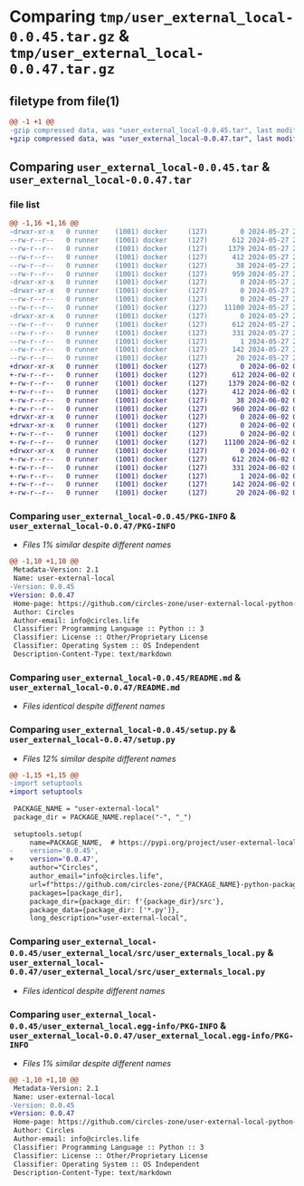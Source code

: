 # Comparing `tmp/user_external_local-0.0.45.tar.gz` & `tmp/user_external_local-0.0.47.tar.gz`

## filetype from file(1)

```diff
@@ -1 +1 @@
-gzip compressed data, was "user_external_local-0.0.45.tar", last modified: Mon May 27 21:12:04 2024, max compression
+gzip compressed data, was "user_external_local-0.0.47.tar", last modified: Sun Jun  2 08:45:39 2024, max compression
```

## Comparing `user_external_local-0.0.45.tar` & `user_external_local-0.0.47.tar`

### file list

```diff
@@ -1,16 +1,16 @@
-drwxr-xr-x   0 runner    (1001) docker     (127)        0 2024-05-27 21:12:04.823404 user_external_local-0.0.45/
--rw-r--r--   0 runner    (1001) docker     (127)      612 2024-05-27 21:12:04.823404 user_external_local-0.0.45/PKG-INFO
--rw-r--r--   0 runner    (1001) docker     (127)     1379 2024-05-27 21:11:43.000000 user_external_local-0.0.45/README.md
--rw-r--r--   0 runner    (1001) docker     (127)      412 2024-05-27 21:11:50.000000 user_external_local-0.0.45/pyproject.toml
--rw-r--r--   0 runner    (1001) docker     (127)       38 2024-05-27 21:12:04.823404 user_external_local-0.0.45/setup.cfg
--rw-r--r--   0 runner    (1001) docker     (127)      959 2024-05-27 21:11:43.000000 user_external_local-0.0.45/setup.py
-drwxr-xr-x   0 runner    (1001) docker     (127)        0 2024-05-27 21:12:04.819404 user_external_local-0.0.45/user_external_local/
-drwxr-xr-x   0 runner    (1001) docker     (127)        0 2024-05-27 21:12:04.823404 user_external_local-0.0.45/user_external_local/src/
--rw-r--r--   0 runner    (1001) docker     (127)        0 2024-05-27 21:11:43.000000 user_external_local-0.0.45/user_external_local/src/__init__.py
--rw-r--r--   0 runner    (1001) docker     (127)    11100 2024-05-27 21:11:43.000000 user_external_local-0.0.45/user_external_local/src/user_externals_local.py
-drwxr-xr-x   0 runner    (1001) docker     (127)        0 2024-05-27 21:12:04.823404 user_external_local-0.0.45/user_external_local.egg-info/
--rw-r--r--   0 runner    (1001) docker     (127)      612 2024-05-27 21:12:04.000000 user_external_local-0.0.45/user_external_local.egg-info/PKG-INFO
--rw-r--r--   0 runner    (1001) docker     (127)      331 2024-05-27 21:12:04.000000 user_external_local-0.0.45/user_external_local.egg-info/SOURCES.txt
--rw-r--r--   0 runner    (1001) docker     (127)        1 2024-05-27 21:12:04.000000 user_external_local-0.0.45/user_external_local.egg-info/dependency_links.txt
--rw-r--r--   0 runner    (1001) docker     (127)      142 2024-05-27 21:12:04.000000 user_external_local-0.0.45/user_external_local.egg-info/requires.txt
--rw-r--r--   0 runner    (1001) docker     (127)       20 2024-05-27 21:12:04.000000 user_external_local-0.0.45/user_external_local.egg-info/top_level.txt
+drwxr-xr-x   0 runner    (1001) docker     (127)        0 2024-06-02 08:45:39.873416 user_external_local-0.0.47/
+-rw-r--r--   0 runner    (1001) docker     (127)      612 2024-06-02 08:45:39.873416 user_external_local-0.0.47/PKG-INFO
+-rw-r--r--   0 runner    (1001) docker     (127)     1379 2024-06-02 08:45:20.000000 user_external_local-0.0.47/README.md
+-rw-r--r--   0 runner    (1001) docker     (127)      412 2024-06-02 08:45:26.000000 user_external_local-0.0.47/pyproject.toml
+-rw-r--r--   0 runner    (1001) docker     (127)       38 2024-06-02 08:45:39.873416 user_external_local-0.0.47/setup.cfg
+-rw-r--r--   0 runner    (1001) docker     (127)      960 2024-06-02 08:45:20.000000 user_external_local-0.0.47/setup.py
+drwxr-xr-x   0 runner    (1001) docker     (127)        0 2024-06-02 08:45:39.869416 user_external_local-0.0.47/user_external_local/
+drwxr-xr-x   0 runner    (1001) docker     (127)        0 2024-06-02 08:45:39.873416 user_external_local-0.0.47/user_external_local/src/
+-rw-r--r--   0 runner    (1001) docker     (127)        0 2024-06-02 08:45:20.000000 user_external_local-0.0.47/user_external_local/src/__init__.py
+-rw-r--r--   0 runner    (1001) docker     (127)    11100 2024-06-02 08:45:20.000000 user_external_local-0.0.47/user_external_local/src/user_externals_local.py
+drwxr-xr-x   0 runner    (1001) docker     (127)        0 2024-06-02 08:45:39.873416 user_external_local-0.0.47/user_external_local.egg-info/
+-rw-r--r--   0 runner    (1001) docker     (127)      612 2024-06-02 08:45:39.000000 user_external_local-0.0.47/user_external_local.egg-info/PKG-INFO
+-rw-r--r--   0 runner    (1001) docker     (127)      331 2024-06-02 08:45:39.000000 user_external_local-0.0.47/user_external_local.egg-info/SOURCES.txt
+-rw-r--r--   0 runner    (1001) docker     (127)        1 2024-06-02 08:45:39.000000 user_external_local-0.0.47/user_external_local.egg-info/dependency_links.txt
+-rw-r--r--   0 runner    (1001) docker     (127)      142 2024-06-02 08:45:39.000000 user_external_local-0.0.47/user_external_local.egg-info/requires.txt
+-rw-r--r--   0 runner    (1001) docker     (127)       20 2024-06-02 08:45:39.000000 user_external_local-0.0.47/user_external_local.egg-info/top_level.txt
```

### Comparing `user_external_local-0.0.45/PKG-INFO` & `user_external_local-0.0.47/PKG-INFO`

 * *Files 1% similar despite different names*

```diff
@@ -1,10 +1,10 @@
 Metadata-Version: 2.1
 Name: user-external-local
-Version: 0.0.45
+Version: 0.0.47
 Home-page: https://github.com/circles-zone/user-external-local-python-package
 Author: Circles
 Author-email: info@circles.life
 Classifier: Programming Language :: Python :: 3
 Classifier: License :: Other/Proprietary License
 Classifier: Operating System :: OS Independent
 Description-Content-Type: text/markdown
```

### Comparing `user_external_local-0.0.45/README.md` & `user_external_local-0.0.47/README.md`

 * *Files identical despite different names*

### Comparing `user_external_local-0.0.45/setup.py` & `user_external_local-0.0.47/setup.py`

 * *Files 12% similar despite different names*

```diff
@@ -1,15 +1,15 @@
-import setuptools
+import setuptools 
 
 PACKAGE_NAME = "user-external-local"
 package_dir = PACKAGE_NAME.replace("-", "_")
 
 setuptools.setup(
     name=PACKAGE_NAME,  # https://pypi.org/project/user-external-local
-    version='0.0.45',
+    version='0.0.47',
     author="Circles",
     author_email="info@circles.life",
     url=f"https://github.com/circles-zone/{PACKAGE_NAME}-python-package",
     packages=[package_dir],
     package_dir={package_dir: f'{package_dir}/src'},
     package_data={package_dir: ['*.py']},
     long_description="user-external-local",
```

### Comparing `user_external_local-0.0.45/user_external_local/src/user_externals_local.py` & `user_external_local-0.0.47/user_external_local/src/user_externals_local.py`

 * *Files identical despite different names*

### Comparing `user_external_local-0.0.45/user_external_local.egg-info/PKG-INFO` & `user_external_local-0.0.47/user_external_local.egg-info/PKG-INFO`

 * *Files 1% similar despite different names*

```diff
@@ -1,10 +1,10 @@
 Metadata-Version: 2.1
 Name: user-external-local
-Version: 0.0.45
+Version: 0.0.47
 Home-page: https://github.com/circles-zone/user-external-local-python-package
 Author: Circles
 Author-email: info@circles.life
 Classifier: Programming Language :: Python :: 3
 Classifier: License :: Other/Proprietary License
 Classifier: Operating System :: OS Independent
 Description-Content-Type: text/markdown
```

